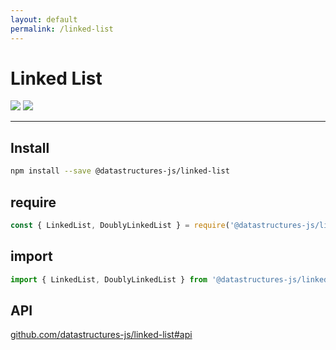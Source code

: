 ```yaml
---
layout: default
permalink: /linked-list
---
```


# Linked List

<div class="ds-badges">
  <img src="https://img.shields.io/npm/v/@datastructures-js/linked-list.svg"/>
  <img src="https://img.shields.io/npm/dm/@datastructures-js/linked-list.svg"/>
</div>
<hr />

## Install
```sh
npm install --save @datastructures-js/linked-list
```

## require
```js
const { LinkedList, DoublyLinkedList } = require('@datastructures-js/linked-list');
```

## import
```js
import { LinkedList, DoublyLinkedList } from '@datastructures-js/linked-list';
```

## API
<a href="https://github.com/datastructures-js/linked-list#api">github.com/datastructures-js/linked-list#api</a>
<br /><br />
